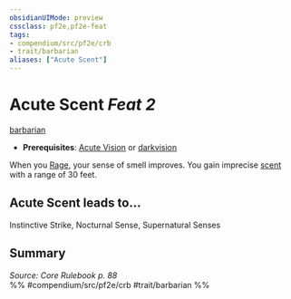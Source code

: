 ```yaml
---
obsidianUIMode: preview
cssclass: pf2e,pf2e-feat
tags:
- compendium/src/pf2e/crb
- trait/barbarian
aliases: ["Acute Scent"]
---
```

# Acute Scent  *Feat 2*  
[barbarian](rules/traits/barbarian.md)  

- **Prerequisites**: [Acute Vision](compendium/feats/acute-vision.md) or [darkvision](rules/abilities/darkvision.md)

When you [Rage](rules/actions/rage.md), your sense of smell improves. You gain imprecise [scent](rules/abilities/scent.md) with a range of 30 feet.

## Acute Scent leads to...

Instinctive Strike, Nocturnal Sense, Supernatural Senses

## Summary

*Source: Core Rulebook p. 88*  
%% #compendium/src/pf2e/crb #trait/barbarian %%